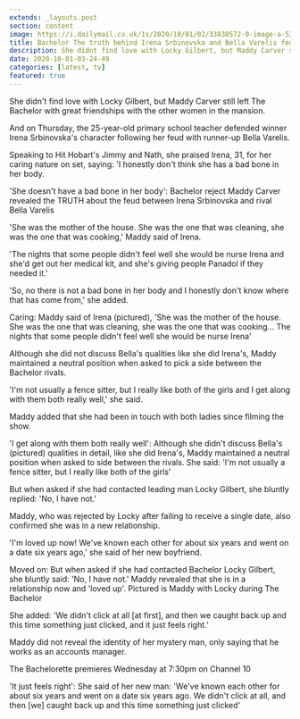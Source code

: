 ```yaml
---
extends: _layouts.post
section: content
image: https://i.dailymail.co.uk/1s/2020/10/01/02/33838572-0-image-a-53_1601516425133.jpg 
title: Bachelor The truth behind Irena Srbinovska and Bella Varelis feud 
description: She didnt find love with Locky Gilbert, but Maddy Carver still left The Bachelor with great friendships with the other women in the mansion. 
date: 2020-10-01-03-24-49 
categories: [latest, tv] 
featured: true 
--- 
```

She didn't find love with Locky Gilbert, but Maddy Carver still left The Bachelor with great friendships with the other women in the mansion.

And on Thursday, the 25-year-old primary school teacher defended winner Irena Srbinovska's character following her feud with runner-up Bella Varelis.

Speaking to Hit Hobart's Jimmy and Nath, she praised Irena, 31, for her caring nature on set, saying: 'I honestly don't think she has a bad bone in her body.

'She doesn't have a bad bone in her body': Bachelor reject Maddy Carver revealed the TRUTH about the feud between Irena Srbinovska and rival Bella Varelis

'She was the mother of the house. She was the one that was cleaning, she was the one that was cooking,' Maddy said of Irena.

'The nights that some people didn't feel well she would be nurse Irena and she'd get out her medical kit, and she's giving people Panadol if they needed it.'

'So, no there is not a bad bone in her body and I honestly don't know where that has come from,' she added.

Caring: Maddy said of Irena (pictured), 'She was the mother of the house. She was the one that was cleaning, she was the one that was cooking... The nights that some people didn't feel well she would be nurse Irena'

Although she did not discuss Bella's qualities like she did Irena's, Maddy maintained a neutral position when asked to pick a side between the Bachelor rivals.

'I'm not usually a fence sitter, but I really like both of the girls and I get along with them both really well,' she said.

Maddy added that she had been in touch with both ladies since filming the show.

'I get along with them both really well': Although she didn't discuss Bella's (pictured) qualities in detail, like she did Irena's, Maddy maintained a neutral position when asked to side between the rivals. She said: 'I'm not usually a fence sitter, but I really like both of the girls'

But when asked if she had contacted leading man Locky Gilbert, she bluntly replied: 'No, I have not.' 

Maddy, who was rejected by Locky after failing to receive a single date, also confirmed she was in a new relationship.

'I'm loved up now! We've known each other for about six years and went on a date six years ago,' she said of her new boyfriend.

Moved on: But when asked if she had contacted Bachelor Locky Gilbert, she bluntly said: 'No, I have not.' Maddy revealed that she is in a relationship now and 'loved up'. Pictured is Maddy with Locky during The Bachelor

She added: 'We didn't click at all [at first], and then we caught back up and this time something just clicked, and it just feels right.'

Maddy did not reveal the identity of her mystery man, only saying that he works as an accounts manager.

The Bachelorette premieres Wednesday at 7:30pm on Channel 10 

'It just feels right': She said of her new man: 'We've known each other for about six years and went on a date six years ago. We didn't click at all, and then [we] caught back up and this time something just clicked'

